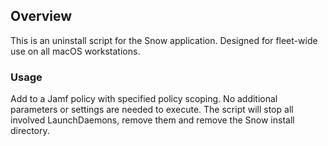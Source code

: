 ## Overview
This is an uninstall script for the Snow application. Designed for fleet-wide use on all macOS workstations.

### Usage
Add to a Jamf policy with specified policy scoping. No additional parameters or settings are needed to execute. The script will stop all involved LaunchDaemons, remove them and remove the Snow install directory. 
